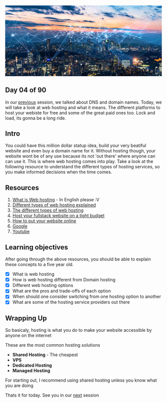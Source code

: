 ![Internet](../assets/avatar.jpg)


## Day 04 of 90 
In our [previous](../day03) session, we talked about DNS and domain names. Today, we will take a look at web hosting and what it means. The different platforms to host your webiste for free and some of the great paid ones too. Lock and load, its gonna be a long ride. 


## Intro
You could  have this million dollar statup idea, build your very beatiful website and even buy a domain name for it. Without hosting though, your website wont be of any use because its not 'out there' where anyone can can use it. This is where web hosting comes into play. Take a look at the following resource to understand the different types of hosting services, so you make informed decisions when the time comes.


## Resources 
1. [What is Web hosting](https://www.youtube.com/watch?v=htbY9-yggB0) - In English please :V
2. [Different types of web hosting explained](https://www.youtube.com/watch?v=AXVZYzw8geg)
3. [The different types of web hosting](https://www.techradar.com/web-hosting/what-are-the-different-types-of-web-hosting)
4. [Host your fullstack website on a tight budget](https://www.youtube.com/watch?v=Kx_1NYYJS7Q)
5. [How to put your website online](https://www.youtube.com/watch?v=NQP89ish9t8)
6. [Google](https://www.google.com/search?q=web+hosting)
7. [Youtube](https://www.youtube.com/results?search_query=web+hosting)

## Learning objectives
After going through the above resources, you should be able to explain these concepts to a five year old.

* [X] What is web hosting
* [X] How is web hosting different from Domain hosting
* [X] Different web hosting options
* [X] What are the pros and trade-offs of each option
* [X] When should one consider switching from one hosting option to another
* [X] What are some of the hosting service providers out there

## Wrapping Up
So basicaly, hosting is what you do to make your website accessible by anyone on the internet

These are the most common hosting solutions 

* __Shared Hosting__ - The cheapest 
* __VPS__ 
* __Dedicated Hosting__
* __Managed Hosting__

For starting out, I recommend using shared hosting unless you know what you are doing

Thats it for today. See you in our [next](../day05/) session